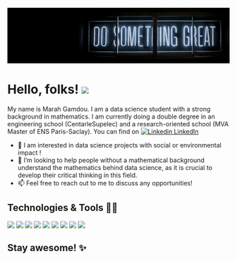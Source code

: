 [![Header](https://github.com/MarahGamdou/MarahGamdou/blob/main/do_something_great.jfif "Header")](https://some-url.dev/)

# Hello, folks! <img src="https://raw.githubusercontent.com/MartinHeinz/MartinHeinz/master/wave.gif" width="30px">

My name is Marah Gamdou. I am a data science student with a strong background in mathematics. I am currently doing a double degree in an engineering school (CentarleSupelec) and a research-oriented school (MVA Master of ENS Paris-Saclay). 
You can find on [![Linkedin](https://i.stack.imgur.com/gVE0j.png) LinkedIn](https://www.linkedin.com/in/marah-gamdou-4b008b151/)

- 🌱 I am interested in data science projects with social or environmental impact !
- 🤝 I’m looking to help people without a mathematical background understand the mathematics behind data science, as it is crucial to develop their critical thinking in this field. 
- 📫 Feel free to reach out to me to discuss any opportunities!

## Technologies & Tools 👩‍💻

![](https://img.shields.io/badge/Code-Python-informational?style=flat&logo=python&logoColor=white&color=ff69b4)
![](https://img.shields.io/badge/Code-Cython-informational?style=flat&logo=python&logoColor=white&color=ff69b4)
![](https://img.shields.io/badge/Code-R-informational?style=flat&logo=R&logoColor=white&color=ff69b4)
![](https://img.shields.io/badge/Code-Java-informational?style=flat&logo=java&logoColor=white&color=ff69b4)
![](https://img.shields.io/badge/Code-C++-informational?style=flat&logo=cplusplus&logoColor=white&color=ff69b4)
![](https://img.shields.io/badge/Tools-Docker-informational?style=flat&logo=docker&logoColor=white&color=ff69b4)
![](https://img.shields.io/badge/Tools-Spark-informational?style=flat&logo=apachespark&logoColor=white&color=ff69b4)
![](https://img.shields.io/badge/Tools-Hadoop-informational?style=flat&logo=hadoop&logoColor=white&color=ff69b4)
![](https://img.shields.io/badge/Shell-Bash-informational?style=flat&logo=gnubash&logoColor=white&color=ff69b4)

## Stay awesome! ✨
